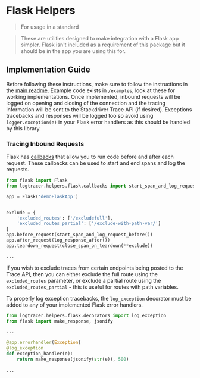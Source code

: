 # Flask Helpers


> For usage in a standard 




>These are utilities designed to make integration with a Flask app simpler. Flask isn't included as a requirement of this
package but it should be in the app you are using this for.

## Implementation Guide
Before following these instructions, make sure to follow the instructions in the [main readme](../../../README.md).
Example code exists in `/examples`, look at these for working implementations.
Once implemented, inbound requests will be logged on opening and closing of the connection and the tracing information will be sent to the Stackdriver Trace API (if desired).
Exceptions tracebacks and responses will be logged too so avoid using `logger.exception(e)` in your Flask error handlers as this should be handled by this library.

### Tracing Inbound Requests
Flask has [callbacks](http://flask.pocoo.org/docs/1.0/api/#flask.Flask.after_request) that allow you to run code before and after each request. 
These callbacks can be used to start and end spans and log the requests.

```python
from flask import Flask
from logtracer.helpers.flask.callbacks import start_span_and_log_request_before, log_response_after, close_span_on_teardown 

app = Flask('demoFlaskApp')


exclude = {
    'excluded_routes': ['/excludefull'],
    'excluded_routes_partial': ['/exclude-with-path-var/']
}
app.before_request(start_span_and_log_request_before())
app.after_request(log_response_after())
app.teardown_request(close_span_on_teardown(**exclude))

...
```
If you wish to exclude traces from certain endpoints being posted to the Trace API, then you can either exclude the full 
route using the `excluded_routes` parameter, or exclude a partial route using the `excluded_routes_partial` - this is useful for routes with path variables.

To properly log exception tracebacks, the `log_exception` decorator must be added to any of your implemented Flask error handlers.
```python
from logtracer.helpers.flask.decorators import log_exception
from flask import make_response, jsonify

...

@app.errorhandler(Exception)
@log_exception
def exception_handler(e):
    return make_response(jsonify(str(e)), 500)
    
...
```

